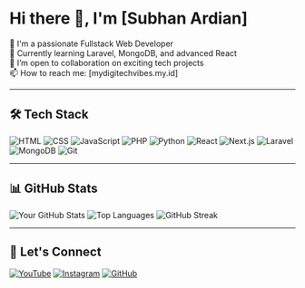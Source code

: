 # Hi there 👋, I'm [Subhan Ardian]

🔭 I'm a passionate Fullstack Web Developer  
🌱 Currently learning Laravel, MongoDB, and advanced React  
👯 I’m open to collaboration on exciting tech projects  
📫 How to reach me: [mydigitechvibes.my.id]  

---

## 🛠 Tech Stack

![HTML](https://img.shields.io/badge/-HTML5-E34F26?style=flat&logo=html5&logoColor=white)
![CSS](https://img.shields.io/badge/-CSS3-1572B6?style=flat&logo=css3)
![JavaScript](https://img.shields.io/badge/-JavaScript-F7DF1E?style=flat&logo=javascript&logoColor=black)
![PHP](https://img.shields.io/badge/-PHP-777BB4?style=flat&logo=php&logoColor=white)
![Python](https://img.shields.io/badge/-Python-3776AB?style=flat&logo=python&logoColor=white)
![React](https://img.shields.io/badge/-React-61DAFB?style=flat&logo=react&logoColor=black)
![Next.js](https://img.shields.io/badge/-Next.js-000000?style=flat&logo=next.js)
![Laravel](https://img.shields.io/badge/-Laravel-FF2D20?style=flat&logo=laravel&logoColor=white)
![MongoDB](https://img.shields.io/badge/-MongoDB-47A248?style=flat&logo=mongodb&logoColor=white)
![Git](https://img.shields.io/badge/-Git-F05032?style=flat&logo=git&logoColor=white)

---

## 📊 GitHub Stats

![Your GitHub Stats](https://github-readme-stats.vercel.app/api?username=USERNAMEKAMU&show_icons=true&theme=tokyonight)
![Top Languages](https://github-readme-stats.vercel.app/api/top-langs/?username=USERNAMEKAMU&layout=compact&theme=tokyonight)
![GitHub Streak](https://github-readme-streak-stats.herokuapp.com?user=USERNAMEKAMU&theme=tokyonight)

---

## 🔗 Let's Connect

[![YouTube](https://img.shields.io/badge/-YouTube-red?style=flat&logo=youtube&logoColor=white)](https://youtube.com/)
[![Instagram](https://img.shields.io/badge/-Instagram-E4405F?style=flat&logo=instagram&logoColor=white)](https://instagram.com/)
[![GitHub](https://img.shields.io/badge/-GitHub-181717?style=flat&logo=github&logoColor=white)](https://github.com/USERNAMEKAMU)
